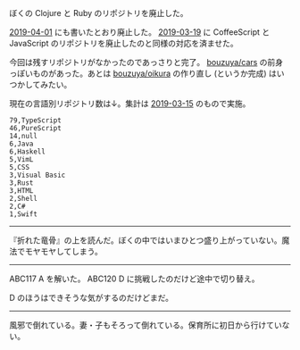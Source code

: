 ぼくの Clojure と Ruby のリポジトリを廃止した。

[2019-04-01][] にも書いたとおり廃止した。 [2019-03-19][] に CoffeeScript と JavaScript のリポジトリを廃止したのと同様の対応を済ませた。

今回は残すリポジトリがなかったのであっさりと完了。 [bouzuya/cars][] の前身っぽいものがあった。あとは [bouzuya/oikura][] の作り直し (というか完成) はいつかしてみたい。

現在の言語別リポジトリ数は↓。集計は [2019-03-15][] のもので実施。

```
79,TypeScript
46,PureScript
14,null
6,Java
6,Haskell
5,VimL
5,CSS
3,Visual Basic
3,Rust
3,HTML
2,Shell
2,C#
1,Swift
```

---

『折れた竜骨』の上を読んだ。ぼくの中ではいまひとつ盛り上がっていない。魔法でモヤモヤしてしまう。

---

ABC117 A を解いた。 ABC120 D に挑戦したのだけど途中で切り替え。

D のほうはできそうな気がするのだけどまだ。

---

風邪で倒れている。妻・子もそろって倒れている。保育所に初日から行けていない。

[2019-03-15]: https://blog.bouzuya.net/2019/03/15/
[2019-03-19]: https://blog.bouzuya.net/2019/03/19/
[2019-04-01]: https://blog.bouzuya.net/2019/04/01/
[bouzuya/cars]: https://github.com/bouzuya/cars
[bouzuya/oikura]: https://github.com/bouzuya/oikura
